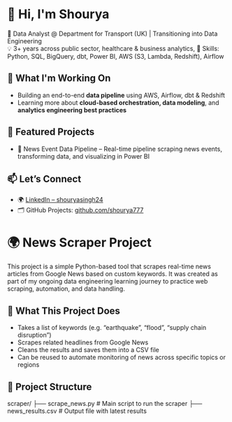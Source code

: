# 👋 Hi, I'm Shourya

🎯 Data Analyst @ Department for Transport (UK) | Transitioning into Data Engineering  
💡 3+ years across public sector, healthcare & business analytics,
🧰 Skills: Python, SQL, BigQuery, dbt, Power BI, AWS (S3, Lambda, Redshift), Airflow

## 🚀 What I'm Working On
- Building an end-to-end **data pipeline** using AWS, Airflow, dbt & Redshift
- Learning more about **cloud-based orchestration, data modeling**, and **analytics engineering best practices**

## 📌 Featured Projects
- 🔄 News Event Data Pipeline – Real-time pipeline scraping news events, transforming data, and visualizing in Power BI  

## 📫 Let’s Connect
- 🌍 [LinkedIn – shouryasingh24](https://www.linkedin.com/in/shouryasingh24/)
- 🗂 GitHub Projects: [github.com/shourya777](https://github.com/shourya777)

# 🌍 News Scraper Project

This project is a simple Python-based tool that scrapes real-time news articles from Google News based on custom keywords. It was created as part of my ongoing data engineering learning journey to practice web scraping, automation, and data handling.

## 🔧 What This Project Does

- Takes a list of keywords (e.g. “earthquake”, “flood”, “supply chain disruption”)
- Scrapes related headlines from Google News
- Cleans the results and saves them into a CSV file
- Can be reused to automate monitoring of news across specific topics or regions

## 📁 Project Structure

scraper/
├── scrape_news.py # Main script to run the scraper
├── news_results.csv # Output file with latest results